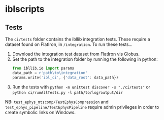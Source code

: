 # iblscripts

## Tests
The `ci/tests` folder contains the ibllib integration tests.  These require a dataset found on
 FlatIron, in `/integration`.  To run these tests...
 
 1. Download the integration test dataset from FlatIron vis Globus.
 2. Set the path to the integration folder by running the following in python:
    ```python
    from ibllib.io import params
    data_path = r'path\to\integration'
    params.write('ibl_ci', {'data_root': data_path})
    ```
 3. Run the tests with `python -m unittest discover -s "./ci/tests"` or
 `python ci/runAllTests.py -l path/to/log/output/dir`
 
 NB: `test_ephys_mtscomp/TestEphysCompression` and `test_ephys_pipeline/TestEphysPipeline` require
  admin privileges in order to create symbolic links on Windows.
